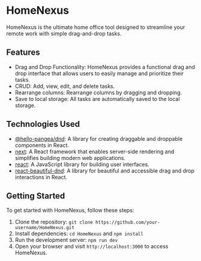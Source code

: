 # HomeNexus

HomeNexus is the ultimate home office tool designed to streamline your remote work with simple drag-and-drop tasks.

## Features

- Drag and Drop Functionality: HomeNexus provides a functional drag and drop interface that allows users to easily manage and prioritize their tasks.
- CRUD: Add, view, edit, and delete tasks.
- Rearrange columns: Rearrange columns by dragging and dropping.
- Save to local storage: All tasks are automatically saved to the local storage.

## Technologies Used

- [@hello-pangea/dnd](https://www.npmjs.com/package/@hello-pangea/dnd): A library for creating draggable and droppable components in React.
- [next](https://nextjs.org/): A React framework that enables server-side rendering and simplifies building modern web applications.
- [react](https://reactjs.org/): A JavaScript library for building user interfaces.
- [react-beautiful-dnd](https://www.npmjs.com/package/react-beautiful-dnd): A library for beautiful and accessible drag and drop interactions in React.

## Getting Started

To get started with HomeNexus, follow these steps:

1. Clone the repository: `git clone https://github.com/your-username/HomeNexus.git`
2. Install dependencies: `cd HomeNexus` and `npm install`
3. Run the development server: `npm run dev`
4. Open your browser and visit `http://localhost:3000` to access HomeNexus.
